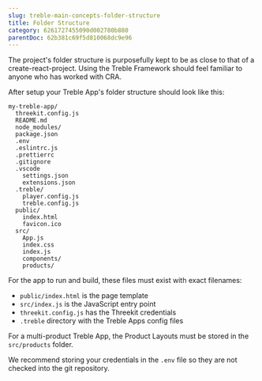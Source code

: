 ```yaml
---
slug: treble-main-concepts-folder-structure
title: Folder Structure
category: 6261727455090d002780b880
parentDoc: 62b381c69f5d810068dc9e96
---
```


The project's folder structure is purposefully kept to be as close to that of a create-react-project. Using the Treble Framework should feel familiar to anyone who has worked with CRA.

After setup your Treble App's folder structure should look like this:

```
my-treble-app/
  threekit.config.js
  README.md
  node_modules/
  package.json
  .env
  .eslintrc.js
  .prettierrc
  .gitignore
  .vscode
    settings.json
    extensions.json
  .treble/
    player.config.js
    treble.config.js
  public/
    index.html
    favicon.ico
  src/
    App.js
    index.css
    index.js
    components/
    products/
```

For the app to run and build, these files must exist with exact filenames:

- `public/index.html` is the page template
- `src/index.js` is the JavaScript entry point
- `threekit.config.js` has the Threekit credentials
- `.treble` directory with the Treble Apps config files

For a multi-product Treble App, the Product Layouts must be stored in the `src/products` folder.

We recommend storing your credentials in the `.env` file so they are not checked into the git repository.
